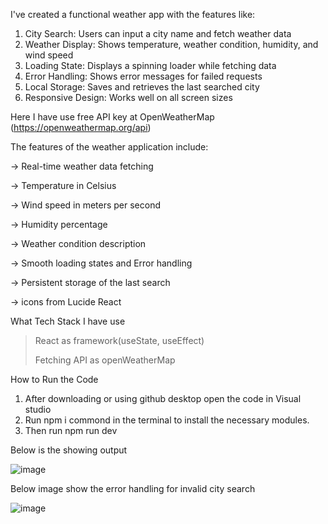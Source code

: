 I've created a functional weather app with the features like:

1. City Search: Users can input a city name and fetch weather data
2. Weather Display: Shows temperature, weather condition, humidity, and wind speed
3. Loading State: Displays a spinning loader while fetching data
4. Error Handling: Shows error messages for failed requests
5. Local Storage: Saves and retrieves the last searched city
6. Responsive Design: Works well on all screen sizes

Here I have use free API key at OpenWeatherMap (https://openweathermap.org/api)

The features of the weather application include:

-> Real-time weather data fetching

-> Temperature in Celsius

-> Wind speed in meters per second

-> Humidity percentage

-> Weather condition description

-> Smooth loading states and Error handling

-> Persistent storage of the last search

-> icons from Lucide React


What Tech Stack I have use 
> React as framework(useState, useEffect)
> 
> Fetching API as openWeatherMap

How to Run the Code 
1. After downloading or using github desktop open the code in Visual studio
2. Run npm i commond in the terminal to install the necessary modules.
3. Then run npm run dev
   
Below is the showing output

   ![image](https://github.com/user-attachments/assets/6b1ff0ff-a540-4308-aa8a-ce73af9eb872)

Below image show the error handling for invalid city search

![image](https://github.com/user-attachments/assets/dc5e4718-dcd9-4999-a9a9-f025ae3cf1a1)

